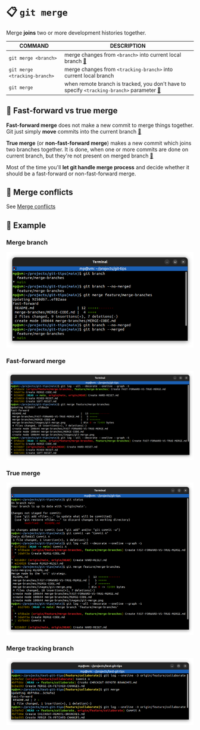 # 📋 `git merge`

Merge **joins** two or more development histories together.

| COMMAND                       | DESCRIPTION                                                                                                        |
| ----------------------------- | ------------------------------------------------------------------------------------------------------------------ |
| `git merge <branch>`          | merge changes from `<branch>` into current local branch [🔗](#merge-branch)                                         |
| `git merge <tracking-branch>` | merge changes from `<tracking-branch>` into current local branch                                                   |
| `git merge`                   | when remote branch is tracked, you don't have to specify `<tracking-branch>` parameter [🔗](#merge-tracking-branch) |

## 📌 Fast-forward vs true merge

**Fast-forward merge** does not make a new commit to merge things together. Git just simply **move** commits into the current branch [🔗](#fast-forward-merge)

**True merge** (or **non-fast-forward merge**) makes a new commit which joins two branches together. It is done, when one or more commits are done on current branch, but they're not present on merged branch [🔗](#true-merge)

Most of the time you'll **let git handle merge process** and decide whether it should be a fast-forward or non-fast-forward merge.

## 📌 Merge conflicts

See [Merge conflicts](../terms/MERGE-CONFLICTS.md)

## 📌 Example

### Merge branch

![](images/git-merge.png)

### Fast-forward merge

![](images/git-merge-ff.png)

### True merge

![](images/git-merge-non-ff.png)

### Merge tracking branch

![](images/git-merge-tracking-branch.png)